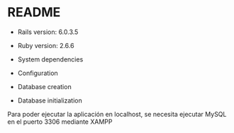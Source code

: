 # README

* Rails version: 6.0.3.5

* Ruby version: 2.6.6

* System dependencies

* Configuration

* Database creation

* Database initialization

Para poder ejecutar la aplicación en localhost, se necesita ejecutar MySQL en el puerto 3306 mediante XAMPP

